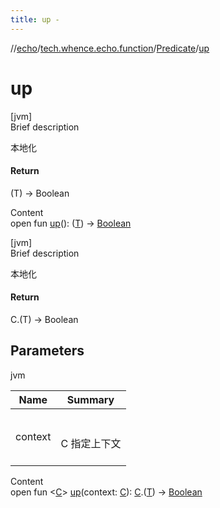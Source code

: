 ```yaml
---
title: up -
---
```

//[echo](../../index.md)/[tech.whence.echo.function](../index.md)/[Predicate](index.md)/[up](up.md)



# up  
[jvm]  
Brief description  


本地化



#### Return  


(T) -> Boolean

  
Content  
open fun [up](up.md)(): ([T](index.md)) -> [Boolean](https://kotlinlang.org/api/latest/jvm/stdlib/kotlin/-boolean/index.html)  


[jvm]  
Brief description  


本地化



#### Return  


C.(T) -> Boolean



## Parameters  
  
jvm  
  
|  Name|  Summary| 
|---|---|
| context| <br><br>C 指定上下文<br><br>
  
  
Content  
open fun <[C](up.md)> [up](up.md)(context: [C](up.md)): [C](up.md).([T](index.md)) -> [Boolean](https://kotlinlang.org/api/latest/jvm/stdlib/kotlin/-boolean/index.html)  



